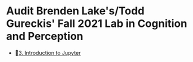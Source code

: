 # Audit Brenden Lake's/Todd Gureckis' Fall 2021 Lab in Cognition and Perception
- :white_square_button:[3. Introduction to Jupyter](https://cims.nyu.edu/~brenden/courses/labincp/chapters/02/00-jupyter.html)

